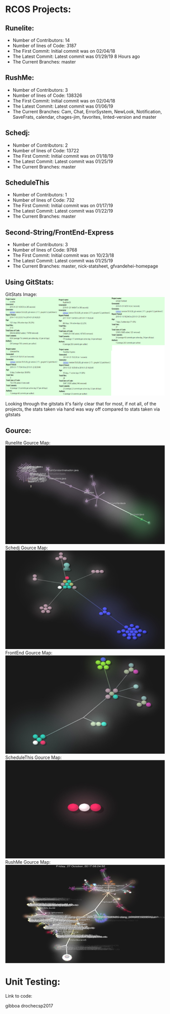 # RCOS Projects:

## Runelite:
 - Number of Contributors: 14
 - Number of lines of Code: 3187
 - The First Commit: Initial commit was on 02/04/18
 - The Latest Commit: Latest commit was 01/29/19 8 Hours ago
 - The Current Branches: master

## RushMe:
- Number of Contributors: 3
- Number of lines of Code: 138326
- The First Commit: Initial commit was on 02/04/18
- The Latest Commit: Latest commit was 01/06/19
- The Current Branches: Cam, Chat, ErrorSystem, NewLook, Notification, SaveFrats,
                        calendar, chages-jim, favorites, linted-version and master

## Schedj:
 - Number of Contributors: 2
 - Number of lines of Code: 13722
 - The First Commit: Initial commit was on 01/18/19
 - The Latest Commit: Latest commit was 01/25/19
 - The Current Branches: master

## ScheduleThis
- Number of Contributors: 1
- Number of lines of Code: 732
- The First Commit: Initial commit was on 01/17/19
- The Latest Commit: Latest commit was 01/22/19
- The Current Branches: master

## Second-String/FrontEnd-Express
- Number of Contributors: 3
- Number of lines of Code: 9768
- The First Commit: Initial commit was on 10/23/18
- The Latest Commit: Latest commit was 01/25/19
- The Current Branches: master, nick-statsheet, gfvandehei-homepage

## Using GitStats:
GitStats Image: ![lab3_image1.jpg](lab3_image1.jpg)

Looking through the gitstats it's fairly clear that for most, if not all, of the projects, the stats taken via hand was way off compared to stats taken via gitstats


## Gource:

Runelite Gource Map: ![lab3_runelite.jpg](lab3_runelite.jpg)
Schedj Gource Map: ![lab3_sch.jpg](lab3_sch.jpg)
FrontEnd Gource Map: ![lab3_frontend.jpg](lab3_frontend.jpg)
ScheduleThis Gource Map: ![lab3_schs.jpg](lab3_schs.jpg)
RushMe Gource Map: ![lab3_rush.jpg](lab3_rush.jpg)


# Unit Testing:

Link to code:

gibboa
drochecsp2017
